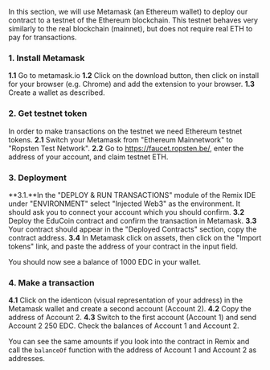In this section, we will use Metamask (an Ethereum wallet) to deploy our contract to a testnet of the Ethereum blockchain. This testnet behaves very similarly to the real blockchain (mainnet), but does not require real ETH to pay for transactions.

### 1. Install Metamask
**1.1** Go to metamask.io
**1.2** Click on the download button, then click on install for your browser (e.g. Chrome) and add the extension to your browser.
**1.3** Create a wallet as described.

### 2. Get testnet token
In order to make transactions on the testnet we need Ethereum testnet tokens.
**2.1** Switch your Metamask from "Ethereum Mainnetwork" to "Ropsten Test Network".
**2.2** Go to <a href="https://faucet.ropsten.be/" target="_blank">https://faucet.ropsten.be/</a>, enter the address of your account, and claim testnet ETH.

### 3. Deployment
**3.1.**In the "DEPLOY & RUN TRANSACTIONS" module of the Remix IDE under "ENVIRONMENT" select "Injected Web3" as the environment. It should ask you to connect your account which you should confirm.
**3.2** Deploy the EduCoin contract and confirm the transaction in Metamask.
**3.3**  Your contract should appear in the "Deployed Contracts" section, copy the contract address.
**3.4** In Metamask click on assets, then click on the "Import tokens" link, and paste the address of your contract in the input field.

You should now see a balance of 1000 EDC in your wallet.

### 4. Make a transaction
**4.1** Click on the identicon (visual representation of your address) in the Metamask wallet and create a second account (Account 2).
**4.2** Copy the address of Account 2.
**4.3** Switch to the first account (Account 1) and send Account 2 250 EDC. Check the balances of Account 1 and Account 2.

You can see the same amounts if you look into the contract in Remix and call the `balanceOf` function with the address of Account 1 and Account 2 as addresses.